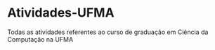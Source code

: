 # Atividades-UFMA
Todas as atividades referentes ao curso de graduação em Ciência da Computação na UFMA

